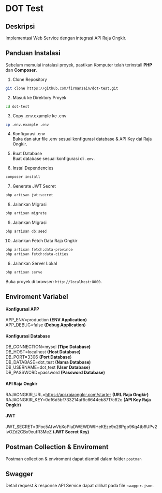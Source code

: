 # DOT Test

## Deskripsi
Implementasi Web Service dengan integrasi API Raja Ongkir.

## Panduan Instalasi

Sebelum memulai instalasi proyek, pastikan Komputer telah terinstall **PHP** dan **Composer**.

1. Clone Repository<br>
```sh
git clone https://github.com/firmanzain/dot-test.git
```

2. Masuk ke Direktory Proyek<br>
```sh
cd dot-test
```

3. Copy .env.example ke .env<br>
```sh
cp .env.example .env
```

4. Konfigurasi .env<br>
Buka dan atur file .env sesuai konfigurasi database & API Key dai Raja Ongkir.

5. Buat Database<br>
Buat database sesuai konfigurasi di `.env`.

6. Instal Dependencies<br>
```sh
composer install
```

7. Generate JWT Secret<br>
```sh
php artisan jwt:secret
```

8. Jalankan Migrasi<br>
```sh
php artisan migrate
```

9. Jalankan Migrasi<br>
```sh
php artisan db:seed
```

10. Jalankan Fetch Data Raja Ongkir<br>
```sh
php artisan fetch:data-province
php artisan fetch:data-cities
```

9. Jalankan Server Lokal<br>
```sh
php artisan serve
```
Buka proyek di browser: `http://localhost:8000`.

## Enviroment Variabel

#### Konfigurasi APP
APP_ENV=production **(ENV Application)**<br>
APP_DEBUG=false **(Debug Application)**<br>

#### Konfigurasi Database
DB_CONNECTION=mysql **(Tipe Database)**<br>
DB_HOST=localhost **(Host Database)**<br>
DB_PORT=3306 **(Port Database)**<br>
DB_DATABASE=dot_test **(Nama Database)**<br>
DB_USERNAME=dot_test **(User Database)**<br>
DB_PASSWORD=password **(Password Database)**<br>

#### API Raja Ongkir
RAJAONGKIR_URL=https://api.rajaongkir.com/starter **(URL Raja Ongkir)**<br>
RAJAONGKIR_KEY=0df6d5bf733214af6c6644eb8717c92c **(API Key Raja Ongkir)**<br>

#### JWT
JWT_SECRET=3Foc5AfwVbXoPIuDWEWDWIHeKEze9x26Pgp9Kq4tb9UPv2ivOZd2CBx9eufR3MeZ **(JWT Secret Key)**

## Postman Collection & Enviroment

Postman collection & enviroment dapat diambil dalam folder `postman`

## Swagger

Detail request & response API Service dapat dilihat pada file `swagger.json`.